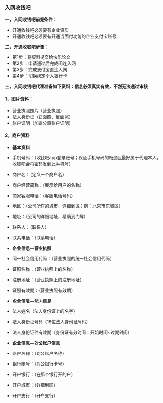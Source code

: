 ### 入网收钱吧

**一，入网收钱吧前提条件：**

* 开通收钱吧必须要有企业资质
* 开通收钱吧必须要有开通当面付功能的企业支付宝账号

**二，开通收钱吧步骤：**

* 第1步：将资料提交给快乐论文
* 第2步：申请通过后完成间连入网
* 第3步：完成支付宝直连入网
* 第4步：切换绑定个人银行卡

三，**入网收钱吧代理准备如下资料：信息必须真实有效，不然无法通过审核**

#### **1，图片资料：**

* 营业执照照片（营业执照）
* 法人身份证（正面照、反面照）
* 账户证明（加盖公章账户证明）

#### **2，商户资料**

* **基本资料**

* 手机号码：（收钱吧app登录账号；保证手机号码的畅通且最好属于代理本人，收钱吧会将密码发到此手机号）

* 商户名：（定义一个商户名）

* 商户经营简称：（展示给用户的名称）

* 商家客服电话：（客服电话号码）

* 地区：（公司所在的城市，详细到区；例：北京市东城区）

* 地址：（公司的详细地址，精确到门牌）

* 联系人：（联系人）

* 联系电话：（联系电话）

* **企业信息—营业执照**

* 同一社会信用代码：（营业执照的统一社会信用代码）

* 证照名称：（营业执照上的名称）

* 注册地址：（营业执照上的注册地址）

* 证照有效期：（营业执照有效期）

* **企业信息—法人信息**

* 法人姓名（法人身份证上的名字）

* 法人身份证号码（18位法人身份证号码）

* 法人身份证件有效期（身份证有效时间：开始时间~过期时间）

* **企业信息—对公账户信息**

* 账户名称：（对公账户名称）

* 银行账号：（对公银行卡号）

* 开户银行：（在那个银行开的户）

* 开户城市：（详细到区）

* 开户支行：（开户支行）




